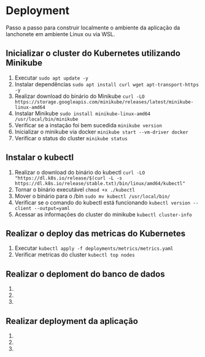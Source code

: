 # Deployment

Passo a passo para construir localmente o ambiente da aplicação da lanchonete em ambiente Linux ou via WSL.

## Inicializar o cluster do Kubernetes utilizando Minikube
1. Executar `sudo apt update -y`
2. Instalar dependências `sudo apt install curl wget apt-transport-https -y`
3. Realizar download do binário do Minikube `curl -LO https://storage.googleapis.com/minikube/releases/latest/minikube-linux-amd64` 
4. Instalar Minikube `sudo install minikube-linux-amd64 /usr/local/bin/minikube`
5. Verificar se a instação foi bem sucedida `minikube version`
6. Inicializar o minikube via docker `minikube start --vm-driver docker`
7. Verificar o status do cluster `minikube status`

## Instalar o kubectl
1. Realizar o download do binário do kubectl `curl -LO "https://dl.k8s.io/release/$(curl -L -s https://dl.k8s.io/release/stable.txt)/bin/linux/amd64/kubectl"`
2. Tornar o binário executável `chmod +x ./kubectl`
3. Mover o binário para o /bin `sudo mv kubectl /usr/local/bin/`
4. Verificar se o comando do kubectl está funcionando `kubectl version --client --output=yaml`
5. Acessar as informações do cluster do minikube `kubectl cluster-info`

## Realizar o deploy das metricas do Kubernetes
1. Executar `kubectl apply -f deployments/metrics/metrics.yaml`
2. Verificar metricas do cluster `kubectl top nodes`

## Realizar o deploment do banco de dados
1.
2.
3.

## Realizar deployment da aplicação
1.
2.
3.